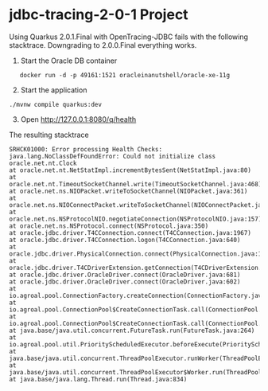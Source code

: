 # jdbc-tracing-2-0-1 Project

Using Quarkus 2.0.1.Final with OpenTracing-JDBC fails with the following stacktrace. Downgrading to 2.0.0.Final everything works.

1) Start the Oracle DB container
```
   docker run -d -p 49161:1521 oracleinanutshell/oracle-xe-11g
```
   
2) Start the application
```shell script
./mvnw compile quarkus:dev
```
3) Open http://127.0.0.1:8080/q/health

The resulting stacktrace

```
SRHCK01000: Error processing Health Checks: java.lang.NoClassDefFoundError: Could not initialize class oracle.net.nt.Clock
at oracle.net.nt.NetStatImpl.incrementBytesSent(NetStatImpl.java:80)
at oracle.net.nt.TimeoutSocketChannel.write(TimeoutSocketChannel.java:468)
at oracle.net.ns.NIOPacket.writeToSocketChannel(NIOPacket.java:361)
at oracle.net.ns.NIOConnectPacket.writeToSocketChannel(NIOConnectPacket.java:255)
at oracle.net.ns.NSProtocolNIO.negotiateConnection(NSProtocolNIO.java:157)
at oracle.net.ns.NSProtocol.connect(NSProtocol.java:350)
at oracle.jdbc.driver.T4CConnection.connect(T4CConnection.java:1967)
at oracle.jdbc.driver.T4CConnection.logon(T4CConnection.java:640)
at oracle.jdbc.driver.PhysicalConnection.connect(PhysicalConnection.java:1032)
at oracle.jdbc.driver.T4CDriverExtension.getConnection(T4CDriverExtension.java:90)
at oracle.jdbc.driver.OracleDriver.connect(OracleDriver.java:681)
at oracle.jdbc.driver.OracleDriver.connect(OracleDriver.java:602)
at io.agroal.pool.ConnectionFactory.createConnection(ConnectionFactory.java:204)
at io.agroal.pool.ConnectionPool$CreateConnectionTask.call(ConnectionPool.java:490)
at io.agroal.pool.ConnectionPool$CreateConnectionTask.call(ConnectionPool.java:472)
at java.base/java.util.concurrent.FutureTask.run(FutureTask.java:264)
at io.agroal.pool.util.PriorityScheduledExecutor.beforeExecute(PriorityScheduledExecutor.java:68)
at java.base/java.util.concurrent.ThreadPoolExecutor.runWorker(ThreadPoolExecutor.java:1126)
at java.base/java.util.concurrent.ThreadPoolExecutor$Worker.run(ThreadPoolExecutor.java:628)
at java.base/java.lang.Thread.run(Thread.java:834)
```


 
 
